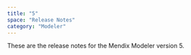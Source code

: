 ```yaml
---
title: "5"
space: "Release Notes"
category: "Modeler"
---
```


These are the release notes for the Mendix Modeler version 5.